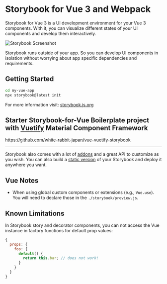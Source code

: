 # Storybook for Vue 3 and Webpack

Storybook for Vue 3 is a UI development environment for your Vue 3 components.
With it, you can visualize different states of your UI components and develop them interactively.

![Storybook Screenshot](https://github.com/storybookjs/storybook/blob/main/media/storybook-intro.gif)

Storybook runs outside of your app.
So you can develop UI components in isolation without worrying about app specific dependencies and requirements.

## Getting Started

```sh
cd my-vue-app
npx storybook@latest init
```

For more information visit: [storybook.js.org](https://storybook.js.org)

## Starter Storybook-for-Vue Boilerplate project with [Vuetify](https://github.com/vuetifyjs/vuetify) Material Component Framework

<https://github.com/white-rabbit-japan/vue-vuetify-storybook>

---

Storybook also comes with a lot of [addons](https://storybook.js.org/addons) and a great API to customize as you wish.
You can also build a [static version](https://storybook.js.org/docs/vue/sharing/publish-storybook) of your Storybook and deploy it anywhere you want.

## Vue Notes

- When using global custom components or extensions (e.g., `Vue.use`). You will need to declare those in the `./storybook/preview.js`.

## Known Limitations

In Storybook story and decorator components, you can not access the Vue instance
in factory functions for default prop values:

```js
{
  props: {
    foo: {
      default() {
        return this.bar; // does not work!
      }
    }
  }
}
```
